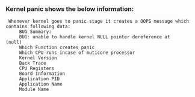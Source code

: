 
### Kernel panic shows the below information:

	 Whenever kernel goes to panic stage it creates a OOPS message which contains following data:
         BUG Summary:
         BUG: unable to handle kernel NULL pointer dereference at           (null)
         Which Function creates panic
         Which CPU runs incase of muticore processor
         Kernel Version
         Back Trace
         CPU Registers
         Board Information
         Application PID
         Application Name
         Module Name
 

